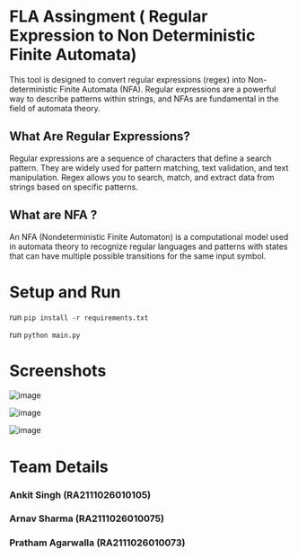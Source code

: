 # FLA Assingment ( Regular Expression to Non Deterministic Finite Automata)
This tool is designed to convert regular expressions (regex) into Non-deterministic Finite Automata (NFA). Regular expressions are a powerful way to describe patterns within strings, and NFAs are fundamental in the field of automata theory.

## What Are Regular Expressions?

Regular expressions are a sequence of characters that define a search pattern. They are widely used for pattern matching, text validation, and text manipulation. Regex allows you to search, match, and extract data from strings based on specific patterns.

## What are NFA ?

An NFA (Nondeterministic Finite Automaton) is a computational model used in automata theory to recognize regular languages and patterns with states that can have multiple possible transitions for the same input symbol.

# Setup and Run
run `pip install -r requirements.txt`

run `python main.py`

# Screenshots

![image](https://user-images.githubusercontent.com/53188087/167325324-00b82459-3a4f-4607-8f66-c6c2b8800137.png)

![image](https://user-images.githubusercontent.com/53188087/167325297-4daaf41b-afe4-4391-ba50-298d12c3f342.png)

![image](https://user-images.githubusercontent.com/53188087/167325354-0caf15fe-61d5-40b5-aad6-4e238a3bd8e4.png)


# Team Details 
### Ankit Singh (RA2111026010105)
### Arnav Sharma (RA2111026010075)
### Pratham Agarwalla (RA2111026010073)
